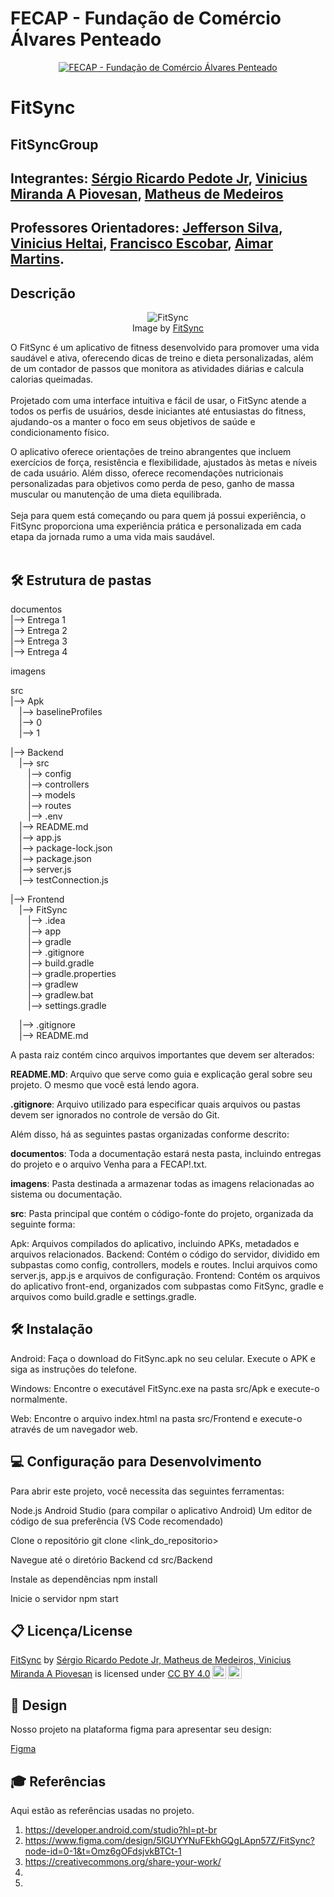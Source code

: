# FECAP - Fundação de Comércio Álvares Penteado
<p align="center"> <a href= "https://www.fecap.br/"><img src="https://encrypted-tbn0.gstatic.com/images?q=tbn:ANd9GcRhZPrRa89Kma0ZZogxm0pi-tCn_TLKeHGVxywp-LXAFGR3B1DPouAJYHgKZGV0XTEf4AE&usqp=CAU" alt="FECAP - Fundação de Comércio Álvares Penteado" border="0"></a> </p>

# FitSync

## FitSyncGroup

## Integrantes: <a href="https://www.linkedin.com/in/sergio-pedote/">Sérgio Ricardo Pedote Jr</a>, <a href="https://www.linkedin.com/in/vinipiovesan/">Vinicius Miranda A Piovesan</a>, <a href="https://www.linkedin.com/in/matheus-de-medeiros-5516a02a9/">Matheus de Medeiros</a>

## Professores Orientadores: <a href="https://www.linkedin.com/in/jefferson-o-silva/">Jefferson Silva</a>, <a href="https://www.linkedin.com/in/vheltai/">Vinicius Heltai</a>, <a href="https://www.linkedin.com/in/francisco-escobar/">Francisco Escobar</a>, <a href="https://www.linkedin.com/in/aimarlopes/">Aimar Martins</a>.

## Descrição
<p align="center"> <img src="https://i.imgur.com/8KWAin5.png" alt="FitSync" border="0"> <br>          Image by <a href="https://i.imgur.com/8KWAin5.png">FitSync</a><br> </p>

O FitSync é um aplicativo de fitness desenvolvido para promover uma vida saudável e ativa, oferecendo dicas de treino e dieta personalizadas, além de um contador de passos que monitora as atividades diárias e calcula calorias queimadas.
<br><br>
Projetado com uma interface intuitiva e fácil de usar, o FitSync atende a todos os perfis de usuários, desde iniciantes até entusiastas do fitness, ajudando-os a manter o foco em seus objetivos de saúde e condicionamento físico.

O aplicativo oferece orientações de treino abrangentes que incluem exercícios de força, resistência e flexibilidade, ajustados às metas e níveis de cada usuário. Além disso, oferece recomendações nutricionais personalizadas para objetivos como perda de peso, ganho de massa muscular ou manutenção de uma dieta equilibrada.
<br><br>
Seja para quem está começando ou para quem já possui experiência, o FitSync proporciona uma experiência prática e personalizada em cada etapa da jornada rumo a uma vida mais saudável.
<br><br>

## 🛠 Estrutura de pastas

documentos<br>
|--> Entrega 1<br>
|--> Entrega 2<br>
|--> Entrega 3<br>
|--> Entrega 4<br>

imagens<br>

src<br>
|--> Apk<br>
&emsp;|--> baselineProfiles<br>
&emsp;|--> 0<br>
&emsp;|--> 1<br>

|--> Backend<br>
&emsp;|--> src<br>
&emsp;&emsp;|--> config<br>
&emsp;&emsp;|--> controllers<br>
&emsp;&emsp;|--> models<br>
&emsp;&emsp;|--> routes<br>
&emsp;&emsp;|--> .env<br>
&emsp;|--> README.md<br>
&emsp;|--> app.js<br>
&emsp;|--> package-lock.json<br>
&emsp;|--> package.json<br>
&emsp;|--> server.js<br>
&emsp;|--> testConnection.js<br>

|--> Frontend<br>
&emsp;|--> FitSync<br>
&emsp;&emsp;|--> .idea<br>
&emsp;&emsp;|--> app<br>
&emsp;&emsp;|--> gradle<br>
&emsp;&emsp;|--> .gitignore<br>
&emsp;&emsp;|--> build.gradle<br>
&emsp;&emsp;|--> gradle.properties<br>
&emsp;&emsp;|--> gradlew<br>
&emsp;&emsp;|--> gradlew.bat<br>
&emsp;&emsp;|--> settings.gradle<br>

&emsp;|--> .gitignore<br>
&emsp;|--> README.md<br>

  

A pasta raiz contém cinco arquivos importantes que devem ser alterados:

<b>README.MD</b>: Arquivo que serve como guia e explicação geral sobre seu projeto. O mesmo que você está lendo agora.

<b>.gitignore</b>: Arquivo utilizado para especificar quais arquivos ou pastas devem ser ignorados no controle de versão do Git.

Além disso, há as seguintes pastas organizadas conforme descrito:

<b>documentos</b>: Toda a documentação estará nesta pasta, incluindo entregas do projeto e o arquivo Venha para a FECAP!.txt.

<b>imagens</b>: Pasta destinada a armazenar todas as imagens relacionadas ao sistema ou documentação.

<b>src</b>: Pasta principal que contém o código-fonte do projeto, organizada da seguinte forma:

Apk: Arquivos compilados do aplicativo, incluindo APKs, metadados e arquivos relacionados.
Backend: Contém o código do servidor, dividido em subpastas como config, controllers, models e routes. Inclui arquivos como server.js, app.js e arquivos de configuração.
Frontend: Contém os arquivos do aplicativo front-end, organizados com subpastas como FitSync, gradle e arquivos como build.gradle e settings.gradle.

## 🛠 Instalação
Android:
Faça o download do FitSync.apk no seu celular.
Execute o APK e siga as instruções do telefone.

Windows:
Encontre o executável FitSync.exe na pasta src/Apk e execute-o normalmente.

Web:
Encontre o arquivo index.html na pasta src/Frontend e execute-o através de um navegador web.

## 💻 Configuração para Desenvolvimento
Para abrir este projeto, você necessita das seguintes ferramentas:

Node.js
Android Studio (para compilar o aplicativo Android)
Um editor de código de sua preferência (VS Code recomendado)

 Clone o repositório
git clone <link_do_repositorio>

 Navegue até o diretório Backend
cd src/Backend

 Instale as dependências
npm install

 Inicie o servidor
npm start


## 📋 Licença/License

<p xmlns:cc="http://creativecommons.org/ns#" xmlns:dct="http://purl.org/dc/terms/"><a property="dct:title" rel="cc:attributionURL" href="https://github.com/2024-2-NADS3/Projeto6/blob/main/README.md">FitSync</a> by <a rel="cc:attributionURL dct:creator" property="cc:attributionName" href="https://www.linkedin.com/in/sergio-pedote/">Sérgio Ricardo Pedote Jr, Matheus de Medeiros, Vinicius Miranda A Piovesan</a> is licensed under <a href="https://creativecommons.org/licenses/by/4.0/?ref=chooser-v1" target="_blank" rel="license noopener noreferrer" style="display:inline-block;">CC BY 4.0<img style="height:22px!important;margin-left:3px;vertical-align:text-bottom;" src="https://mirrors.creativecommons.org/presskit/icons/cc.svg?ref=chooser-v1" alt=""><img style="height:22px!important;margin-left:3px;vertical-align:text-bottom;" src="https://mirrors.creativecommons.org/presskit/icons/by.svg?ref=chooser-v1" alt=""></a></p>


## 🎨 Design 
Nosso projeto na plataforma figma para apresentar seu design:

<a href="https://www.figma.com/design/5lGUYYNuFEkhGQgLApn57Z/FitSync?node-id=0-1&t=QEMHBx4gSzG0qKNa-1">Figma</a>

## 🎓 Referências

Aqui estão as referências usadas no projeto.

1. <https://developer.android.com/studio?hl=pt-br>
2. <https://www.figma.com/design/5lGUYYNuFEkhGQgLApn57Z/FitSync?node-id=0-1&t=Omz6gOFdsjvkBTCt-1>
3. <https://creativecommons.org/share-your-work/>
4. 
5. 
